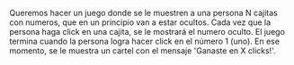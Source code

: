 Queremos hacer un juego donde se le muestren a una persona N cajitas con numeros, que en un principio van a estar ocultos.
Cada vez que la persona haga click en una cajita, se le mostrará el numero oculto. El juego termina cuando la persona logra hacer click en el número 1 (uno). En ese momento, se le muestra un cartel con el mensaje 'Ganaste en X clicks!'.